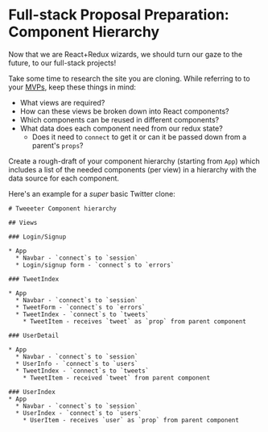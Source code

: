 # Full-stack Proposal Preparation: Component Hierarchy

Now that we are React+Redux wizards, we should turn our gaze to the future, to our full-stack projects!

Take some time to research the site you are cloning. While referring to to your [MVPs][mvps], keep these things in mind:
- What views are required?
- How can these views be broken down into React components?
- Which components can be reused in different components?
- What data does each component need from our redux state?
  - Does it need to `connect` to get it or can it be passed down from a parent's `props`?

[mvps]: ../../proposal/mvp-list.md

Create a rough-draft of your component hierarchy (starting from `App`) which includes a list of the needed components (per view) in a hierarchy with the data source for each component.

Here's an example for a _super_ basic Twitter clone:

```
# Tweeeter Component hierarchy

## Views

### Login/Signup

* App
  * Navbar - `connect`s to `session`
  * Login/signup form - `connect`s to `errors`

### TweetIndex

* App
  * Navbar - `connect`s to `session`
  * TweetForm - `connect`s to `errors`
  * TweetIndex - `connect`s to `tweets`
    * TweetItem - receives `tweet` as `prop` from parent component

### UserDetail

* App
  * Navbar - `connect`s to `session`
  * UserInfo - `connect`s to `users`
  * TweetIndex - `connect`s to `tweets`
    * TweetItem - received `tweet` from parent component

### UserIndex
* App
  * Navbar - `connect`s to `session`
  * UserIndex - `connect`s to `users`
    * UserItem - receives `user` as `prop` from parent component

```
